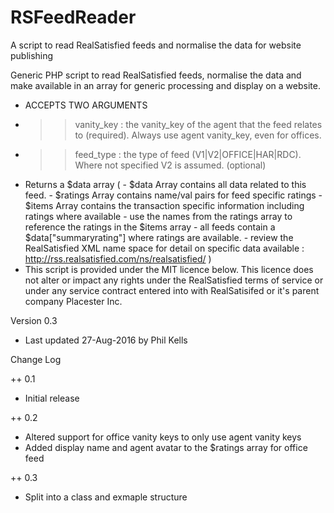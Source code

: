 # RSFeedReader
A script to read RealSatisfied feeds and normalise the data for website publishing

Generic PHP script to read RealSatisfied feeds, normalise the data and make available in an array for generic processing and display on a website.
 * ACCEPTS TWO ARGUMENTS
 * >> vanity_key : the vanity_key of the agent that the feed relates to (required). Always use agent vanity_key, even for offices.
 * >> feed_type : the type of feed (V1|V2|OFFICE|HAR|RDC). Where not specified V2 is assumed. (optional)
 * Returns a $data array ( 
			 - $data Array contains all data related to this feed.
			 - $ratings Array contains name/val pairs for feed specific ratings 
			 - $items Array contains the transaction specific information including ratings where available
			 - use the names from the ratings array to reference the ratings in the $items array
			 - all feeds contain a $data["summaryrating"] where ratings are available.
			 - review the RealSatisfied XML name space for detail on specific data available : http://rss.realsatisfied.com/ns/realsatisfied/
			 )
 * This script is provided under the MIT licence below. This licence does not alter or impact any rights under the RealSatisfied terms of service or under any service contract entered into with RealSatisifed or it's parent company Placester Inc.
 
  Version 0.3
 * Last updated 27-Aug-2016 by Phil Kells
 
Change Log

++ 0.1 
 * Initial release

++ 0.2 
 * Altered support for office vanity keys to only use agent vanity keys 
 * Added display name and agent avatar to the $ratings array for office feed
 
++ 0.3
 * Split into a class and exmaple structure

